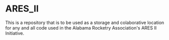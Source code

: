 # ARES_II
This is a repository that is to be used as a storage and colaborative location for any and all code used in the Alabama Rocketry Association's ARES II Initiative.
